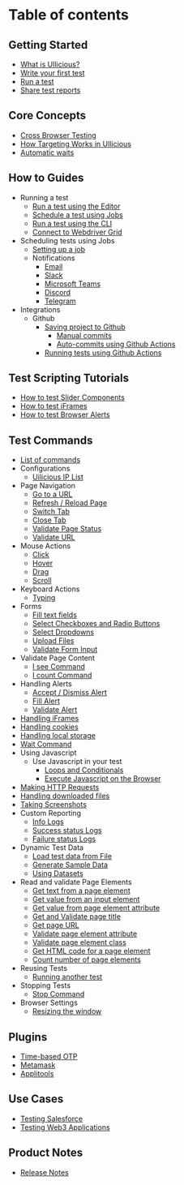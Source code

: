 # Table of contents

## Getting Started

* [What is UIlicious?](README.md)
* [Write your first test](getting-started/Writing-your-first-test.md)  
* [Run a test](getting-started/running-tests.md)  
* [Share test reports](getting-started/share-test-reports.md)

## Core Concepts

* [Cross Browser Testing](/core-concepts/cross-browser-testing.md)
* [How Targeting Works in UIlicious](core-concepts/how-targeting-works-in-uilicious.md)
* [Automatic waits](core-concepts/automatic-waits.md)

## How to Guides

* Running a test
  * [Run a test using the Editor](how-to-guides/run-test/run-test-using-editor.md) 
  * [Schedule a test using Jobs](how-to-guides/run-test/schedule-a-job.md)
  * [Run a test using the CLI](how-to-guides/run-test/run-test-using-cli.md)
  * [Connect to Webdriver Grid](how-to-guides/run-test/connect-to-webdriver-grid.md)
* Scheduling tests using Jobs
  * [Setting up a job](how-to-guides/Setting-up-jobs/schedule-a-job.md)
  * Notifications
    * [Email](how-to-guides/Setting-up-jobs/set-up-email-notifications.md)
    * [Slack](how-to-guides/Setting-up-jobs/set-up-slack-notifications.md)
    * [Microsoft Teams](how-to-guides/Setting-up-jobs/set-up-microsoft-teams-notifications.md)
    * [Discord](how-to-guides/Setting-up-jobs/set-up-discord-notifications.md)
    * [Telegram](how-to-guides/Setting-up-jobs/set-up-telegram-notifications.md)
* Integrations
  * Github
    * [Saving project to Github](how-to-guides/github/saving-projects-to-github.md)
      * [Manual commits](/how-to-guides/github/saving-projects-to-github.html#manual-commits)
      * [Auto-commits using Github Actions](/how-to-guides/github/saving-projects-to-github.html#auto-commits-using-github-actions)
    * [Running tests using Github Actions](how-to-guides/github/running-tests-using-github-actions.md)

## Test Scripting Tutorials

* [How to test Slider Components](test-scripting-tutorials/testing-slider-components.md)
* [How to test iFrames](test-scripting-tutorials/testing-iframes.md)
* [How to test Browser Alerts](test-scripting-tutorials/testing-browser-alerts.md)

## Test Commands
* [List of commands](reference/commands-list.md)
* Configurations
  * [Uilicious IP List](reference/configurations/cloud-ip-list.md)
* Page Navigation
  * [Go to a URL](reference/page-navigation/go-to-a-url.md)
  * [Refresh / Reload Page](reference/page-navigation/refresh-page.md)
  * [Switch Tab](reference/page-navigation/switch-tabs.md)
  * [Close Tab](reference/page-navigation/close-tab.md)
  * [Validate Page Status](reference/page-navigation/validate-page-status.md)
  * [Validate URL](reference/validation-commands/validate-url.md)
* Mouse Actions
  * [Click](reference/mouse-interactions/click.md)
  * [Hover](reference/mouse-interactions/hover.md)
  * [Drag](reference/mouse-interactions/drag-objects.md)
  * [Scroll](reference/mouse-interactions/scroll-page.md)
* Keyboard Actions
  * [Typing](reference/keyboard-interactions/Typing-or-pressing-keys.md)
* Forms
  * [Fill text fields](reference/keyboard-interactions/filling-forms/fill-input-fields.md)
  * [Select Checkboxes and Radio Buttons](reference/keyboard-interactions/filling-forms/select-checkboxes-and-radio-buttons.md)
  * [Select Dropdowns](reference/keyboard-interactions/filling-forms/select-dropdowns.md)
  * [Upload Files](reference/form/upload-files.md)
  * [Validate Form Input](reference/validation-commands/validate-form-input.md)
* Validate Page Content
  * [I see Command](reference/validation-commands/validate-page-content/i-see-command.md)
  * [I count Command](reference/validation-commands/validate-page-content/i-count-command.md)
* Handling Alerts
  * [Accept / Dismiss Alert](reference/handling-alerts/alerts.md#accept-or-dismiss-alerts)
  * [Fill Alert](reference/handling-alerts/alerts.md#fill-alert-text-input)
  * [Validate Alert](reference/handling-alerts/alerts.md#validate-alert-is-open)
* [Handling iFrames](reference/handling-iframes.md)
* [Handling cookies](reference/handling-cookies.md)
* [Handling local storage](reference/handling-local-storage.md)
* [Wait Command](reference/wait-commands/explicit-wait.md)
* Using Javascript
  * Use Javascript in your test
    * [Loops and Conditionals](reference/using-javascript/use-javascript-in-your-test/loops-and-conditionals.md)
    * [Execute Javascript on the Browser](reference/using-javascript/use-javascript-in-your-test/execute-javascript-on-the-browser.md)
* [Making HTTP Requests](reference/making-http-requests.md)
* [Handling downloaded files](reference/handling-downloaded-files.md)
* [Taking Screenshots](reference/taking-screenshots.md)
* Custom Reporting
  * [Info Logs](reference/custom-reporting/info-logs.md)
  * [Success status Logs](reference/custom-reporting/success-status-logs.md)
  * [Failure status Logs](reference/custom-reporting/failure-status-logs.md)
* Dynamic Test Data
  * [Load test data from File](reference/dynamic-test-data/load-test-data-from-file.md)
  * [Generate Sample Data](reference/dynamic-test-data/generate-sample-data.md)
  * [Using Datasets](reference/dynamic-test-data/using-datasets.md)
* Read and validate Page Elements
  * [Get text from a page element](reference/read-and-validate-page-elements/get-text-from-a-page-element.md)
  * [Get value from an input element](reference/read-and-validate-page-elements/get-value-from-an-input-element.md)
  * [Get value from page element attribute](reference/read-and-validate-page-elements/get-value-from-page-element-attribute.md)
  * [Get and Validate page title](reference/read-and-validate-page-elements/get-and-validate-page-title.md)
  * [Get page URL](reference/read-and-validate-page-elements/get-page-url.md)
  * [Validate page element attribute](reference/read-and-validate-page-elements/validate-page-element-attribute.md)
  * [Validate page element class](reference/read-and-validate-page-elements/validate-page-element-class.md)
  * [Get HTML code for a page element](reference/read-and-validate-page-elements/get-html-code-for-a-page-element.md)
  * [Count number of page elements](reference/read-and-validate-page-elements/count-number-of-page-elements.md)
* Reusing Tests
  * [Running another test](reference/reusing-tests/running-another-test.md)
* Stopping Tests
  * [Stop Command](reference/stopping-tests/stop-command.md)
* Browser Settings
  * [Resizing the window](reference/browser-and-resolution-settings/resizing-window.md)

## Plugins
* [Time-based OTP](plugins/topt-plugin.md)
* [Metamask](plugins/metamask-plugin.md)
* [Applitools](reference/configurations/applitools.md)

## Use Cases

* [Testing Salesforce](best-practices/salesforce.md)
* [Testing Web3 Applications](how-to-guides/web3/testing-web3-applications.md)

## Product Notes

* [Release Notes](product-and-support/release-notes.md)
